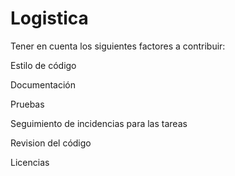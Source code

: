 # Logistica
Tener en cuenta los siguientes factores a contribuir:

Estilo de código

Documentación

Pruebas

Seguimiento de incidencias para las tareas

Revision del código

Licencias
